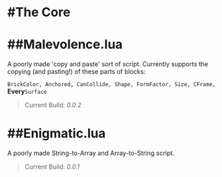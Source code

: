 #The Core
========

##Malevolence.lua
========

A poorly made 'copy and paste' sort of script.
Currently supports the copying (and pasting!) of these parts of blocks:

`BrickColor, Anchored, CanCollide, Shape, FormFactor, Size, CFrame, `**Every**`Surface`

> Current Build: *0.0.2*

##Enigmatic.lua
========

A poorly made String-to-Array and Array-to-String script.

> Current Build: *0.0.1*
